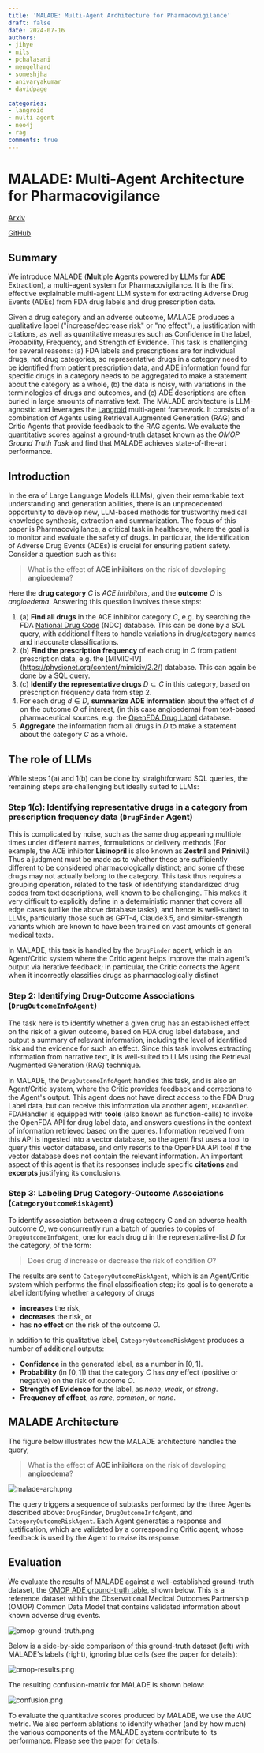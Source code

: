 ```yaml
---
title: 'MALADE: Multi-Agent Architecture for Pharmacovigilance'
draft: false
date: 2024-07-16
authors:
- jihye
- nils
- pchalasani
- mengelhard
- someshjha
- anivaryakumar
- davidpage

categories:
- langroid
- multi-agent
- neo4j
- rag
comments: true
---
```


# MALADE: Multi-Agent Architecture for Pharmacovigilance

[Arxiv](tbd) 

[GitHub](https://github.com/jihyechoi77/malade)

## Summary
We introduce MALADE (**M**ultiple **A**gents powered by **L**LMs for **ADE** Extraction),
a multi-agent system for Pharmacovigilance. It is the first effective explainable 
multi-agent LLM system for extracting Adverse Drug Events (ADEs) from FDA drug labels and drug prescription data.
<!-- more -->
Given a drug category and an adverse outcome, MALADE
produces a qualitative label ("increase/decrease risk" or "no effect"), a justification with citations,
as well as quantitative measures such as Confidence in the label, Probability,
Frequency, and Strength of Evidence.
This task is challenging for several reasons: (a) FDA labels and prescriptions are for individual drugs,
not drug categories, so representative drugs in a category need to be identified from patient prescription 
data, and ADE information found for specific drugs in a category needs to be aggregated to 
make a statement about the category as a whole, (b) the data is noisy, with variations in
the terminologies of drugs and outcomes, and (c) ADE descriptions are often buried
in large amounts of narrative text. 
The MALADE architecture is LLM-agnostic 
and leverages the [Langroid](https://github.com/langroid/langroid) multi-agent framework.
It consists of a combination of Agents using Retrieval Augmented Generation (RAG) and Critic Agents
that provide feedback to the RAG agents. 
We evaluate the quantitative scores against 
a ground-truth dataset known as the *OMOP Ground Truth Task* and find that MALADE achieves state-of-the-art 
performance.



## Introduction

In the era of Large Language Models (LLMs), given their remarkable text understanding and generation abilities, 
there is an unprecedented opportunity to develop new, LLM-based methods for trustworthy medical knowledge synthesis, 
extraction and summarization. The focus of this paper is Pharmacovigilance, a critical task in healthcare, where 
the goal is to monitor and evaluate the safety of drugs. In particular, the identification of Adverse Drug Events 
(ADEs) is crucial for ensuring patient safety. Consider a question such as this:

> What is the effect of **ACE inhibitors** on the risk of developing **angioedema**?

Here the **drug category** $C$ is _ACE inhibitors_, and the **outcome** $O$ is _angioedema_.
Answering this question involves these steps:

1. (a) **Find all drugs** in the ACE inhibitor category $C$, e.g. by searching the FDA 
[National Drug Code](https://www.fda.gov/drugs/drug-approvals-and-databases/national-drug-code-directory) (NDC) 
   database. This can be done by a SQL query, with additional filters to handle variations in drug/category names 
   and inaccurate classifications.
1. (b) **Find the prescription frequency** of each drug in $C$ from patient prescription data, e.g. the [MIMIC-IV]
   (https://physionet.org/content/mimiciv/2.2/) database. This can again be done by a SQL query.
1. (c) **Identify the representative drugs** $D \subset C$ in this category, based on prescription frequency data from 
   step 2.  
2. For each drug $d \in D$, **summarize ADE information** about the effect of $d$ on the outcome $O$ of interest,
   (in this case angioedema) from text-based pharmaceutical sources, 
    e.g. the [OpenFDA Drug Label](https://open.fda.gov/apis/drug/label/) database.
3. **Aggregate** the information from all drugs in $D$ to make a statement about the category $C$ as a whole.


## The role of LLMs

While steps 1(a) and 1(b) can be done by straightforward SQL queries, the remaining steps are challenging but ideally 
suited to LLMs:

### Step 1(c): Identifying representative drugs in a category from prescription frequency data (`DrugFinder` Agent)

This is complicated by noise, such as the same drug appearing multiple times under different names, 
formulations or delivery methods (For example, the ACE inhibitor **Lisinopril** is also known as **Zestril** and **Prinivil**.) 
  Thus a judgment must
  be made as to whether these are sufficiently different to be considered pharmacologically distinct;
  and some of these drugs may not actually belong to the category. This task thus requires a grouping operation, 
  related to the task of identifying standardized drug codes from text descriptions,
  well known to be challenging. This makes it very difficult to explicitly define in a deterministic 
  manner that covers all edge cases (unlike the above database tasks), and hence is well-suited
  to LLMs, particularly those such as GPT-4, Claude3.5, and similar-strength variants which are known to have been 
  trained on vast amounts of general medical texts. 

In MALADE, this task is handled by the `DrugFinder` agent,
which is an Agent/Critic system where the Critic agent helps improve the main
agent’s output via iterative feedback; in particular, the Critic corrects the Agent when it incorrectly
classifies drugs as pharmacologically distinct

###  Step 2: Identifying Drug-Outcome Associations (`DrugOutcomeInfoAgent`)

The task here is to identify whether a given drug
has an established effect on the risk of a given outcome, based on FDA drug label database, and
output a summary of relevant information, including the level of identified risk and the evidence for
such an effect. Since this task involves extracting information from narrative text, it is well-suited to
LLMs using the Retrieval Augmented Generation (RAG) technique. 

In MALADE, the `DrugOutcomeInfoAgent` handles this task, and is also an Agent/Critic system, where the Critic
provides feedback and corrections to the Agent's output.
This agent does not have direct access to the FDA Drug Label data, but can receive
this information via another agent, `FDAHandler`. FDAHandler is equipped with **tools** (also known as function-calls) 
to invoke the OpenFDA API for drug label data, and answers questions in the context of information retrieved
based on the queries. Information received from this API is ingested into a vector database, so the
agent first uses a tool to query this vector database, and only resorts to the OpenFDA API tool if
the vector database does not contain the relevant information. An important aspect of this agent is that
its responses include specific **citations** and **excerpts** justifying its conclusions.

###  Step 3: Labeling Drug Category-Outcome Associations (`CategoryOutcomeRiskAgent`)

To identify association between a drug category C and an adverse health outcome $O$, we concurrently run a batch of 
queries to copies of `DrugOutcomeInfoAgent`, one for each drug $d$ in the
representative-list $D$ for the category, of the form: 

> Does drug $d$ increase or decrease the risk of condition $O$?

The results are sent to `CategoryOutcomeRiskAgent`, 
which is an Agent/Critic system which performs the final classification
step; its goal is to generate a label identifying whether a category of drugs

- **increases** the risk, 
- **decreases** the risk, or 
- has **no effect** on the risk of the outcome $O$.

In addition to this qualitative label, `CategoryOutcomeRiskAgent`
produces a number of additional outputs:

- **Confidence** in the generated label, as a number in $[0,1]$.
- **Probability** (in $[0,1]$) that the category $C$ has _any_ effect (positive or negative) on the risk of outcome $O$.
- **Strength of Evidence** for the label, as  _none_, _weak_, or _strong_.
- **Frequency of effect**, as _rare_, _common_, or _none_.

## MALADE Architecture

The figure below illustrates how the MALADE architecture handles the query,

> What is the effect of **ACE inhibitors** on the risk of developing **angioedema**?

![malade-arch.png](figures/malade-arch.png)

The query triggers a sequence of subtasks performed by the three Agents described above: 
`DrugFinder`, `DrugOutcomeInfoAgent`, and `CategoryOutcomeRiskAgent`.
Each Agent generates a response and justification, which are validated by a corresponding Critic agent, whose feedback is
used by the Agent to revise its response.

## Evaluation

We evaluate the results of MALADE against a well-established ground-truth dataset, 
the [OMOP ADE ground-truth table](https://www.niss.org/sites/default/files/Session3-DaveMadigan_PatrickRyanTalk_mar2015.pdf), shown below.
This is a reference dataset within the Observational Medical Outcomes Partnership (OMOP) Common Data Model that 
contains validated information about known adverse drug events.


![omop-ground-truth.png](figures/omop-ground-truth.png)

Below is a side-by-side comparison of this ground-truth dataset (left) with MALADE's labels (right), ignoring blue 
cells (see the paper for details):

![omop-results.png](figures/omop-results.png)

The resulting confusion-matrix for MALADE is shown below:

![confusion.png](figures/confusion.png)

To evaluate the quantitative scores produced by MALADE, we use the AUC metric.
We also perform ablations to identify whether (and by how much) the various components of the
MALADE system contribute to its performance. Please see the paper for details.




